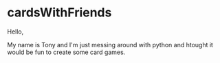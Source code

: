# cardsWithFriends


Hello, 

My name is Tony and I'm just messing around with python and htought it would be fun to create some card games.
